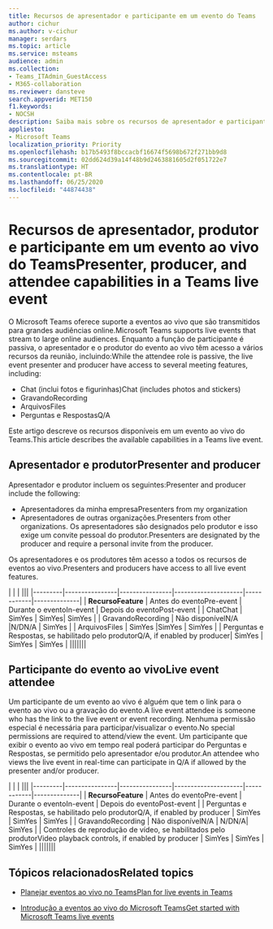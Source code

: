 ```yaml
---
title: Recursos de apresentador e participante em um evento do Teams
author: cichur
ms.author: v-cichur
manager: serdars
ms.topic: article
ms.service: msteams
audience: admin
ms.collection:
- Teams_ITAdmin_GuestAccess
- M365-collaboration
ms.reviewer: dansteve
search.appverid: MET150
f1.keywords:
- NOCSH
description: Saiba mais sobre os recursos de apresentador e participante em um evento do Teams.
appliesto:
- Microsoft Teams
localization_priority: Priority
ms.openlocfilehash: b17b5493f8bccacbf16674f5698b672f271bb9d8
ms.sourcegitcommit: 02dd624d39a14f48b9d2463881605d2f051722e7
ms.translationtype: HT
ms.contentlocale: pt-BR
ms.lasthandoff: 06/25/2020
ms.locfileid: "44874438"
---
```

<a name="presenter-producer-and-attendee-capabilities-in-a-teams-live-event"></a><span data-ttu-id="0ea91-103">Recursos de apresentador, produtor e participante em um evento ao vivo do Teams</span><span class="sxs-lookup"><span data-stu-id="0ea91-103">Presenter, producer, and attendee capabilities in a Teams live event</span></span>
======================================================

<span data-ttu-id="0ea91-104">O Microsoft Teams oferece suporte a eventos ao vivo que são transmitidos para grandes audiências online.</span><span class="sxs-lookup"><span data-stu-id="0ea91-104">Microsoft Teams supports live events that stream to large online audiences.</span></span> <span data-ttu-id="0ea91-105">Enquanto a função de participante é passiva, o apresentador e o produtor do evento ao vivo têm acesso a vários recursos da reunião, incluindo:</span><span class="sxs-lookup"><span data-stu-id="0ea91-105">While the attendee role is passive, the live event presenter and producer have access to several meeting features, including:</span></span>  

- <span data-ttu-id="0ea91-106">Chat (inclui fotos e figurinhas)</span><span class="sxs-lookup"><span data-stu-id="0ea91-106">Chat (includes photos and stickers)</span></span>
- <span data-ttu-id="0ea91-107">Gravando</span><span class="sxs-lookup"><span data-stu-id="0ea91-107">Recording</span></span>
- <span data-ttu-id="0ea91-108">Arquivos</span><span class="sxs-lookup"><span data-stu-id="0ea91-108">Files</span></span>
- <span data-ttu-id="0ea91-109">Perguntas e Respostas</span><span class="sxs-lookup"><span data-stu-id="0ea91-109">Q/A</span></span>

<span data-ttu-id="0ea91-110">Este artigo descreve os recursos disponíveis em um evento ao vivo do Teams.</span><span class="sxs-lookup"><span data-stu-id="0ea91-110">This article describes the available capabilities in a Teams live event.</span></span>

## <a name="presenter-and-producer"></a><span data-ttu-id="0ea91-111">Apresentador e produtor</span><span class="sxs-lookup"><span data-stu-id="0ea91-111">Presenter and producer</span></span>

<span data-ttu-id="0ea91-112">Apresentador e produtor incluem os seguintes:</span><span class="sxs-lookup"><span data-stu-id="0ea91-112">Presenter and producer include the following:</span></span>

- <span data-ttu-id="0ea91-113">Apresentadores da minha empresa</span><span class="sxs-lookup"><span data-stu-id="0ea91-113">Presenters from my organization</span></span>
- <span data-ttu-id="0ea91-114">Apresentadores de outras organizações.</span><span class="sxs-lookup"><span data-stu-id="0ea91-114">Presenters from other organizations.</span></span> <span data-ttu-id="0ea91-115">Os apresentadores são designados pelo produtor e isso exige um convite pessoal do produtor.</span><span class="sxs-lookup"><span data-stu-id="0ea91-115">Presenters are designated by the producer and require a personal invite from the producer.</span></span>

<span data-ttu-id="0ea91-116">Os apresentadores e os produtores têm acesso a todos os recursos de eventos ao vivo.</span><span class="sxs-lookup"><span data-stu-id="0ea91-116">Presenters and producers have access to all live event features.</span></span>

| |  | |||
|---------|----------------|----------------|---------------------|------------|--------------|
|  <span data-ttu-id="0ea91-117">**Recurso**</span><span class="sxs-lookup"><span data-stu-id="0ea91-117">**Feature**</span></span>       | <span data-ttu-id="0ea91-118">Antes do evento</span><span class="sxs-lookup"><span data-stu-id="0ea91-118">Pre-event</span></span> | <span data-ttu-id="0ea91-119">Durante o evento</span><span class="sxs-lookup"><span data-stu-id="0ea91-119">In-event</span></span> | <span data-ttu-id="0ea91-120">Depois do evento</span><span class="sxs-lookup"><span data-stu-id="0ea91-120">Post-event</span></span> |
| <span data-ttu-id="0ea91-121">Chat</span><span class="sxs-lookup"><span data-stu-id="0ea91-121">Chat</span></span> | <span data-ttu-id="0ea91-122">Sim</span><span class="sxs-lookup"><span data-stu-id="0ea91-122">Yes</span></span> | <span data-ttu-id="0ea91-123">Sim</span><span class="sxs-lookup"><span data-stu-id="0ea91-123">Yes</span></span>| <span data-ttu-id="0ea91-124">Sim</span><span class="sxs-lookup"><span data-stu-id="0ea91-124">Yes</span></span> |
| <span data-ttu-id="0ea91-125">Gravando</span><span class="sxs-lookup"><span data-stu-id="0ea91-125">Recording</span></span> | <span data-ttu-id="0ea91-126">Não disponível</span><span class="sxs-lookup"><span data-stu-id="0ea91-126">N/A</span></span> |<span data-ttu-id="0ea91-127">N/D</span><span class="sxs-lookup"><span data-stu-id="0ea91-127">N/A</span></span> | <span data-ttu-id="0ea91-128">Sim</span><span class="sxs-lookup"><span data-stu-id="0ea91-128">Yes</span></span> |
| <span data-ttu-id="0ea91-129">Arquivos</span><span class="sxs-lookup"><span data-stu-id="0ea91-129">Files</span></span> | <span data-ttu-id="0ea91-130">Sim</span><span class="sxs-lookup"><span data-stu-id="0ea91-130">Yes</span></span> |<span data-ttu-id="0ea91-131">Sim</span><span class="sxs-lookup"><span data-stu-id="0ea91-131">Yes</span></span> | <span data-ttu-id="0ea91-132">Sim</span><span class="sxs-lookup"><span data-stu-id="0ea91-132">Yes</span></span> |
| <span data-ttu-id="0ea91-133">Perguntas e Respostas, se habilitado pelo produtor</span><span class="sxs-lookup"><span data-stu-id="0ea91-133">Q/A, if enabled by producer</span></span>| <span data-ttu-id="0ea91-134">Sim</span><span class="sxs-lookup"><span data-stu-id="0ea91-134">Yes</span></span> | <span data-ttu-id="0ea91-135">Sim</span><span class="sxs-lookup"><span data-stu-id="0ea91-135">Yes</span></span> | <span data-ttu-id="0ea91-136">Sim</span><span class="sxs-lookup"><span data-stu-id="0ea91-136">Yes</span></span> |
|||||||

## <a name="live-event-attendee"></a><span data-ttu-id="0ea91-137">Participante do evento ao vivo</span><span class="sxs-lookup"><span data-stu-id="0ea91-137">Live event attendee</span></span>

<span data-ttu-id="0ea91-138">Um participante de um evento ao vivo é alguém que tem o link para o evento ao vivo ou a gravação do evento.</span><span class="sxs-lookup"><span data-stu-id="0ea91-138">A live event attendee is someone who has the link to the live event or event recording.</span></span> <span data-ttu-id="0ea91-139">Nenhuma permissão especial é necessária para participar/visualizar o evento.</span><span class="sxs-lookup"><span data-stu-id="0ea91-139">No special permissions are required to attend/view the event.</span></span> <span data-ttu-id="0ea91-140">Um participante que exibir o evento ao vivo em tempo real poderá participar do Perguntas e Respostas, se permitido pelo apresentador e/ou produtor.</span><span class="sxs-lookup"><span data-stu-id="0ea91-140">An attendee who views the live event in real-time can participate in Q/A if allowed by the presenter and/or producer.</span></span> 

| |  | |||
|---------|----------------|----------------|---------------------|------------|--------------|
|  <span data-ttu-id="0ea91-141">**Recurso**</span><span class="sxs-lookup"><span data-stu-id="0ea91-141">**Feature**</span></span>       | <span data-ttu-id="0ea91-142">Antes do evento</span><span class="sxs-lookup"><span data-stu-id="0ea91-142">Pre-event</span></span> | <span data-ttu-id="0ea91-143">Durante o evento</span><span class="sxs-lookup"><span data-stu-id="0ea91-143">In-event</span></span> | <span data-ttu-id="0ea91-144">Depois do evento</span><span class="sxs-lookup"><span data-stu-id="0ea91-144">Post-event</span></span> |
| <span data-ttu-id="0ea91-145">Perguntas e Respostas, se habilitado pelo produtor</span><span class="sxs-lookup"><span data-stu-id="0ea91-145">Q/A, if enabled by producer</span></span> | <span data-ttu-id="0ea91-146">Sim</span><span class="sxs-lookup"><span data-stu-id="0ea91-146">Yes</span></span> | <span data-ttu-id="0ea91-147">Sim</span><span class="sxs-lookup"><span data-stu-id="0ea91-147">Yes</span></span> | <span data-ttu-id="0ea91-148">Sim</span><span class="sxs-lookup"><span data-stu-id="0ea91-148">Yes</span></span> |
| <span data-ttu-id="0ea91-149">Gravando</span><span class="sxs-lookup"><span data-stu-id="0ea91-149">Recording</span></span> | <span data-ttu-id="0ea91-150">Não disponível</span><span class="sxs-lookup"><span data-stu-id="0ea91-150">N/A</span></span> | <span data-ttu-id="0ea91-151">N/D</span><span class="sxs-lookup"><span data-stu-id="0ea91-151">N/A</span></span>| <span data-ttu-id="0ea91-152">Sim</span><span class="sxs-lookup"><span data-stu-id="0ea91-152">Yes</span></span> |
| <span data-ttu-id="0ea91-153">Controles de reprodução de vídeo, se habilitados pelo produtor</span><span class="sxs-lookup"><span data-stu-id="0ea91-153">Video playback controls, if enabled by producer</span></span> | <span data-ttu-id="0ea91-154">Sim</span><span class="sxs-lookup"><span data-stu-id="0ea91-154">Yes</span></span> | <span data-ttu-id="0ea91-155">Sim</span><span class="sxs-lookup"><span data-stu-id="0ea91-155">Yes</span></span> | <span data-ttu-id="0ea91-156">Sim</span><span class="sxs-lookup"><span data-stu-id="0ea91-156">Yes</span></span> |
|||||||

## <a name="related-topics"></a><span data-ttu-id="0ea91-157">Tópicos relacionados</span><span class="sxs-lookup"><span data-stu-id="0ea91-157">Related topics</span></span>

- [<span data-ttu-id="0ea91-158">Planejar eventos ao vivo no Teams</span><span class="sxs-lookup"><span data-stu-id="0ea91-158">Plan for live events in Teams</span></span>](teams-live-events/plan-for-teams-live-events.md)

- [<span data-ttu-id="0ea91-159">Introdução a eventos ao vivo do Microsoft Teams</span><span class="sxs-lookup"><span data-stu-id="0ea91-159">Get started with Microsoft Teams live events</span></span>](https://support.microsoft.com/pt-BR/office/get-started-with-microsoft-teams-live-events-d077fec2-a058-483e-9ab5-1494afda578a#bkmk_productiontypes)
